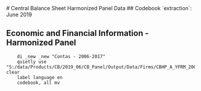 <meta charset="utf-8"/>
# Central Balance Sheet Harmonized Panel Data
## Codebook
`extraction`: June 2019

## **Economic and Financial Information - Harmonized Panel**
```
    di _new _new "Contas - 2006-2017"
    quietly use "S:/data/Products/CB/2019_06/CB_Panel/Output/Data/Firms/CBHP_A_YFRM_20062017_JUN19_CONTAS_V01.dta", clear
    label language en
    codebook, all mv
```







